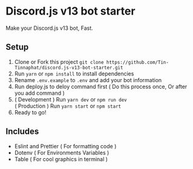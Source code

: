 # Discord.js v13 bot starter
Make your Discord.js v13 bot, Fast.

## Setup
1. Clone or Fork this project
`git clone https://github.com/Tin-Tinnaphat/discord.js-v13-bot-starter.git`
2. Run `yarn` or `npm install` to install dependencies
3. Rename `.env.example` to `.env` and add your bot information
4. Run deploy.js to deloy command first ( Do this process once, Or after you add command )
5. ( Development ) Run `yarn dev` or `npm run dev`<br>
   ( Production )  Run `yarn start` or `npm start`
6. Ready to go!

## Includes
- Eslint and Prettier ( For formatting code )
- Dotenv ( For Environments Variables )
- Table ( For cool graphics in terminal )
